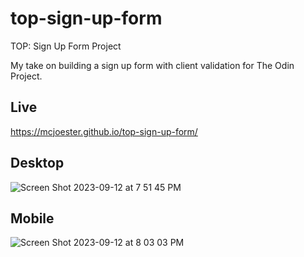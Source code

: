# top-sign-up-form
TOP: Sign Up Form Project

My take on building a sign up form with client validation for The Odin Project. 

## Live
https://mcjoester.github.io/top-sign-up-form/

## Desktop
![Screen Shot 2023-09-12 at 7 51 45 PM](https://github.com/Mcjoester/top-sign-up-form/assets/30557274/673171cf-66f4-4bfe-9ad4-957abb88ec6c)

## Mobile
![Screen Shot 2023-09-12 at 8 03 03 PM](https://github.com/Mcjoester/top-sign-up-form/assets/30557274/7968b899-47cc-4e3d-82c6-eadf62d10438)
